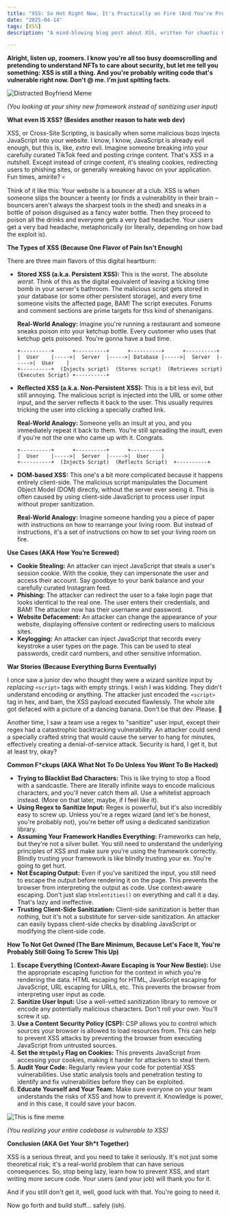 ```yaml
---
title: "XSS: So Hot Right Now, It's Practically on Fire (And You're Probably The Arsonist)"
date: "2025-04-14"
tags: [XSS]
description: "A mind-blowing blog post about XSS, written for chaotic Gen Z engineers who think they're too cool for security but will cry when their crypto gets stolen."

---
```


**Alright, listen up, zoomers. I know you're all too busy doomscrolling and pretending to understand NFTs to care about security, but let me tell you something: XSS is still a thing. And you're probably writing code that's vulnerable right now. Don't @ me. I'm just spitting facts.**

![Distracted Boyfriend Meme](https://i.kym-cdn.com/entries/icons/original/000/027/475/Screen_Shot_2018-10-25_at_11.02.15_AM.png)

*(You looking at your shiny new framework instead of sanitizing user input)*

**What even IS XSS? (Besides another reason to hate web dev)**

XSS, or Cross-Site Scripting, is basically when some malicious bozo injects JavaScript into your website. I know, I know, JavaScript is already evil enough, but this is, like, *extra* evil. Imagine someone breaking into your carefully curated TikTok feed and posting cringe content. That's XSS in a nutshell. Except instead of cringe content, it's stealing cookies, redirecting users to phishing sites, or generally wreaking havoc on your application. Fun times, amirite? 💀

Think of it like this: Your website is a bouncer at a club. XSS is when someone slips the bouncer a twenty (or finds a vulnerability in their brain – bouncers aren't always the sharpest tools in the shed) and sneaks in a bottle of poison disguised as a fancy water bottle. Then they proceed to poison all the drinks and everyone gets a very bad headache. Your users get a very bad headache, metaphorically (or literally, depending on how bad the exploit is).

**The Types of XSS (Because One Flavor of Pain Isn't Enough)**

There are three main flavors of this digital heartburn:

*   **Stored XSS (a.k.a. Persistent XSS):** This is the worst. The absolute *worst*. Think of this as the digital equivalent of leaving a ticking time bomb in your server's bathroom. The malicious script gets stored in your database (or some other persistent storage), and every time someone visits the affected page, BAM! The script executes. Forums and comment sections are prime targets for this kind of shenanigans.

    **Real-World Analogy:** Imagine you're running a restaurant and someone sneaks poison into your ketchup bottle. Every customer who uses that ketchup gets poisoned. You're gonna have a bad time.
    ```
    +----------+      +----------+      +----------+      +----------+
    |  User    |----->|  Server  |----->| Database |----->|  Server  |----->|  User    |
    +----------+  (Injects script)  (Stores script)  (Retrieves script)(Executes Script) +----------+
    ```

*   **Reflected XSS (a.k.a. Non-Persistent XSS):** This is a bit less evil, but still annoying. The malicious script is injected into the URL or some other input, and the server reflects it back to the user. This usually requires tricking the user into clicking a specially crafted link.

    **Real-World Analogy:** Someone yells an insult at you, and you immediately repeat it back to them. You're still spreading the insult, even if you're not the one who came up with it. Congrats.

    ```
    +----------+      +----------+      +----------+
    |  User    |----->|  Server  |----->|  User    |
    +----------+  (Injects Script)  (Reflects Script)  +----------+
    ```

*   **DOM-based XSS:** This one's a bit more complicated because it happens entirely client-side. The malicious script manipulates the Document Object Model (DOM) directly, without the server ever seeing it. This is often caused by using client-side JavaScript to process user input without proper sanitization.

    **Real-World Analogy:** Imagine someone handing you a piece of paper with instructions on how to rearrange your living room. But instead of instructions, it's a set of instructions on how to set your living room on fire.

**Use Cases (AKA How You’re Screwed)**

*   **Cookie Stealing:** An attacker can inject JavaScript that steals a user's session cookie. With the cookie, they can impersonate the user and access their account. Say goodbye to your bank balance and your carefully curated Instagram feed.
*   **Phishing:** The attacker can redirect the user to a fake login page that looks identical to the real one. The user enters their credentials, and BAM! The attacker now has their username and password.
*   **Website Defacement:** An attacker can change the appearance of your website, displaying offensive content or redirecting users to malicious sites.
*   **Keylogging:** An attacker can inject JavaScript that records every keystroke a user types on the page. This can be used to steal passwords, credit card numbers, and other sensitive information.

**War Stories (Because Everything Burns Eventually)**

I once saw a junior dev who thought they were a wizard sanitize input by *replacing* `<script>` tags with empty strings. I wish I was kidding. They didn't understand encoding or anything. The attacker just encoded the `<script>` tag in hex, and bam, the XSS payload executed flawlessly. The whole site got defaced with a picture of a dancing banana. Don't be that dev. Please. 🙏

Another time, I saw a team use a regex to "sanitize" user input, except their regex had a catastrophic backtracking vulnerability. An attacker could send a specially crafted string that would cause the server to hang for minutes, effectively creating a denial-of-service attack. Security is hard, I get it, but at least try, okay?

**Common F\*ckups (AKA What Not To Do Unless You *Want* To Be Hacked)**

*   **Trying to Blacklist Bad Characters:** This is like trying to stop a flood with a sandcastle. There are literally infinite ways to encode malicious characters, and you'll never catch them all. Use a whitelist approach instead. (More on that later, maybe, if I feel like it).
*   **Using Regex to Sanitize Input:** Regex is powerful, but it's also incredibly easy to screw up. Unless you're a regex wizard (and let's be honest, you're probably not), you're better off using a dedicated sanitization library.
*   **Assuming Your Framework Handles Everything:** Frameworks can help, but they're not a silver bullet. You still need to understand the underlying principles of XSS and make sure you're using the framework correctly. Blindly trusting your framework is like blindly trusting your ex. You're going to get hurt.
*   **Not Escaping Output:** Even if you've sanitized the input, you still need to escape the output before rendering it on the page. This prevents the browser from interpreting the output as code. Use context-aware escaping. Don't just slap `htmlentities()` on everything and call it a day. That's lazy and ineffective.
*   **Trusting Client-Side Sanitization:** Client-side sanitization is better than nothing, but it's not a substitute for server-side sanitization. An attacker can easily bypass client-side checks by disabling JavaScript or modifying the client-side code.

**How To Not Get Owned (The Bare Minimum, Because Let's Face It, You're Probably Still Going To Screw This Up)**

1.  **Escape Everything (Context-Aware Escaping is Your New Bestie):** Use the appropriate escaping function for the context in which you're rendering the data. HTML escaping for HTML, JavaScript escaping for JavaScript, URL escaping for URLs, etc. This prevents the browser from interpreting user input as code.
2.  **Sanitize User Input:** Use a well-vetted sanitization library to remove or encode any potentially malicious characters. Don't roll your own. You'll screw it up.
3.  **Use a Content Security Policy (CSP):** CSP allows you to control which sources your browser is allowed to load resources from. This can help to prevent XSS attacks by preventing the browser from executing JavaScript from untrusted sources.
4.  **Set the `HttpOnly` Flag on Cookies:** This prevents JavaScript from accessing your cookies, making it harder for attackers to steal them.
5.  **Audit Your Code:** Regularly review your code for potential XSS vulnerabilities. Use static analysis tools and penetration testing to identify and fix vulnerabilities before they can be exploited.
6.  **Educate Yourself and Your Team:** Make sure everyone on your team understands the risks of XSS and how to prevent it. Knowledge is power, and in this case, it could save your bacon.

![This is fine meme](https://i.kym-cdn.com/photos/images/newsfeed/001/070/637/a35.png)

*(You realizing your entire codebase is vulnerable to XSS)*

**Conclusion (AKA Get Your Sh\*t Together)**

XSS is a serious threat, and you need to take it seriously. It's not just some theoretical risk; it's a real-world problem that can have serious consequences. So, stop being lazy, learn how to prevent XSS, and start writing more secure code. Your users (and your job) will thank you for it.

And if you still don't get it, well, good luck with that. You're going to need it.

Now go forth and build stuff... safely (ish).
